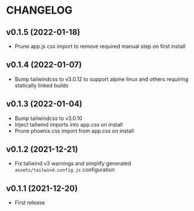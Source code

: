 # CHANGELOG

## v0.1.5 (2022-01-18)
  * Prune app.js css import to remove required manual step on first install

## v0.1.4 (2022-01-07)
  * Bump tailwindcss to v3.0.12 to support alpine linux and others requiring statically linked builds

## v0.1.3 (2022-01-04)
  * Bump tailwindcss to v3.0.10
  * Inject tailwind imports into app.css on install
  * Prune phoenix.css import from app.css on install

## v0.1.2 (2021-12-21)
  * Fix tailwind v3 warnings and simplify generated `assets/tailwind.config.js` configuration

## v0.1.1 (2021-12-20)
  * First release
